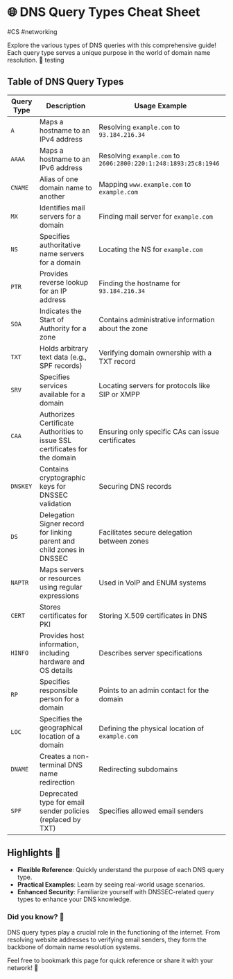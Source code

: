# 🌐 DNS Query Types Cheat Sheet
#CS #networking 

Explore the various types of DNS queries with this comprehensive guide! Each query type serves a unique purpose in the world of domain name resolution. 🌟
testing
## Table of DNS Query Types

| **Query Type** | **Description**                                                             | **Usage Example**                                               |
| -------------- | --------------------------------------------------------------------------- | --------------------------------------------------------------- |
| `A`            | Maps a hostname to an IPv4 address                                          | Resolving `example.com` to `93.184.216.34`                      |
| `AAAA`         | Maps a hostname to an IPv6 address                                          | Resolving `example.com` to `2606:2800:220:1:248:1893:25c8:1946` |
| `CNAME`        | Alias of one domain name to another                                         | Mapping `www.example.com` to `example.com`                      |
| `MX`           | Identifies mail servers for a domain                                        | Finding mail server for `example.com`                           |
| `NS`           | Specifies authoritative name servers for a domain                           | Locating the NS for `example.com`                               |
| `PTR`          | Provides reverse lookup for an IP address                                   | Finding the hostname for `93.184.216.34`                        |
| `SOA`          | Indicates the Start of Authority for a zone                                 | Contains administrative information about the zone              |
| `TXT`          | Holds arbitrary text data (e.g., SPF records)                               | Verifying domain ownership with a TXT record                    |
| `SRV`          | Specifies services available for a domain                                   | Locating servers for protocols like SIP or XMPP                 |
| `CAA`          | Authorizes Certificate Authorities to issue SSL certificates for the domain | Ensuring only specific CAs can issue certificates               |
| `DNSKEY`       | Contains cryptographic keys for DNSSEC validation                           | Securing DNS records                                            |
| `DS`           | Delegation Signer record for linking parent and child zones in DNSSEC       | Facilitates secure delegation between zones                     |
| `NAPTR`        | Maps servers or resources using regular expressions                         | Used in VoIP and ENUM systems                                   |
| `CERT`         | Stores certificates for PKI                                                 | Storing X.509 certificates in DNS                               |
| `HINFO`        | Provides host information, including hardware and OS details                | Describes server specifications                                 |
| `RP`           | Specifies responsible person for a domain                                   | Points to an admin contact for the domain                       |
| `LOC`          | Specifies the geographical location of a domain                             | Defining the physical location of `example.com`                 |
| `DNAME`        | Creates a non-terminal DNS name redirection                                 | Redirecting subdomains                                          |
| `SPF`          | Deprecated type for email sender policies (replaced by TXT)                 | Specifies allowed email senders                                 |

## Highlights 🎉

- **Flexible Reference**: Quickly understand the purpose of each DNS query type.
- **Practical Examples**: Learn by seeing real-world usage scenarios.
- **Enhanced Security**: Familiarize yourself with DNSSEC-related query types to enhance your DNS knowledge.

### Did you know? 🤔
DNS query types play a crucial role in the functioning of the internet. From resolving website addresses to verifying email senders, they form the backbone of domain name resolution systems.

Feel free to bookmark this page for quick reference or share it with your network! 🌟

